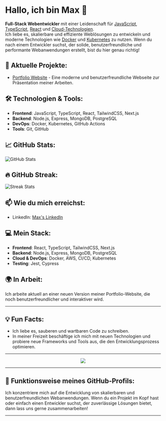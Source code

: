 # Hallo, ich bin Max 👋
**Full-Stack Webentwickler** mit einer Leidenschaft für [JavaScript](https://www.javascript.com/), [TypeScript](https://www.typescriptlang.org/), [React](https://reactjs.org/) und [Cloud-Technologien](https://aws.amazon.com/).  
Ich liebe es, skalierbare und effiziente Weblösungen zu entwickeln und moderne Technologien wie [Docker](https://www.docker.com/) und [Kubernetes](https://kubernetes.io/) zu nutzen. Wenn du nach einem Entwickler suchst, der solide, benutzerfreundliche und performante Webanwendungen erstellt, bist du hier genau richtig!

## 🚀 Aktuelle Projekte:
- [Portfolio Website](https://github.com/yourusername/portfolio) - Eine moderne und benutzerfreundliche Webseite zur Präsentation meiner Arbeiten.

## 🛠️ Technologien & Tools:
- **Frontend**: JavaScript, TypeScript, React, TailwindCSS, Next.js
- **Backend**: Node.js, Express, MongoDB, PostgreSQL
- **DevOps**: Docker, Kubernetes, GitHub Actions
- **Tools**: Git, GitHub

## 📈 GitHub Stats:
![GitHub Stats](https://github-readme-stats.vercel.app/api?username=yourusername&show_icons=true&theme=radical)

## 🔥 GitHub Streak:
![Streak Stats](https://github-readme-streak-stats.herokuapp.com/?user=yourusername&theme=monokai)

## 📫 Wie du mich erreichst:
- LinkedIn: [Max's LinkedIn](https://linkedin.com/in/yourprofile)

## 💻 Mein Stack:
- **Frontend**: React, TypeScript, TailwindCSS, Next.js
- **Backend**: Node.js, Express, MongoDB, PostgreSQL
- **Cloud & DevOps**: Docker, AWS, CI/CD, Kubernetes
- **Testing**: Jest, Cypress

## 🌍 In Arbeit:
Ich arbeite aktuell an einer neuen Version meiner Portfolio-Website, die noch benutzerfreundlicher und interaktiver wird.


---

## 💡 Fun Facts:
- Ich liebe es, sauberen und wartbaren Code zu schreiben.
- In meiner Freizeit beschäftige ich mich mit neuen Technologien und probiere neue Frameworks und Tools aus, die den Entwicklungsprozess optimieren.

---

<p align="center">
  <a href="https://www.linkedin.com/in/maximilian-gorn-657116361/>
    <img src="https://img.shields.io/badge/LinkedIn-0077B5?style=for-the-badge&logo=linkedin&logoColor=white" />
  </a>
  <a href="mailto:max@example.com">
    <img src="https://img.shields.io/badge/Email-max%40example.com-red?style=for-the-badge&logo=gmail&logoColor=white" />
  </a>
</p>

---

## 📍 Funktionsweise meines GitHub-Profils:
Ich konzentriere mich auf die Entwicklung von skalierbaren und benutzerfreundlichen Webanwendungen. Wenn du ein Projekt im Kopf hast oder einfach einen Entwickler suchst, der zuverlässige Lösungen bietet, dann lass uns gerne zusammenarbeiten!

---
